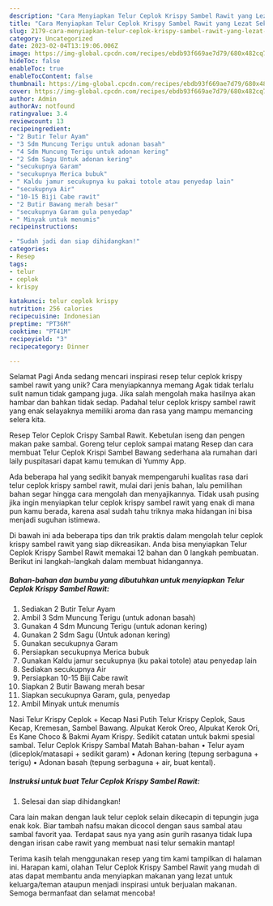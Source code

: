 ```yaml
---
description: "Cara Menyiapkan Telur Ceplok Krispy Sambel Rawit yang Lezat Sekali, Mengugah Selera"
title: "Cara Menyiapkan Telur Ceplok Krispy Sambel Rawit yang Lezat Sekali, Mengugah Selera"
slug: 2179-cara-menyiapkan-telur-ceplok-krispy-sambel-rawit-yang-lezat-sekali-mengugah-selera
category: Uncategorized
date: 2023-02-04T13:19:06.006Z
image: https://img-global.cpcdn.com/recipes/ebdb93f669ae7d79/680x482cq70/telur-ceplok-krispy-sambel-rawit-foto-resep-utama.jpg
hideToc: false
enableToc: true
enableTocContent: false
thumbnail: https://img-global.cpcdn.com/recipes/ebdb93f669ae7d79/680x482cq70/telur-ceplok-krispy-sambel-rawit-foto-resep-utama.jpg
cover: https://img-global.cpcdn.com/recipes/ebdb93f669ae7d79/680x482cq70/telur-ceplok-krispy-sambel-rawit-foto-resep-utama.jpg
author: Admin
authorAv: notfound
ratingvalue: 3.4
reviewcount: 13
recipeingredient:
- "2 Butir Telur Ayam"
- "3 Sdm Muncung Terigu untuk adonan basah"
- "4 Sdm Muncung Terigu untuk adonan kering"
- "2 Sdm Sagu Untuk adonan kering"
- "secukupnya Garam"
- "secukupnya Merica bubuk"
- " Kaldu jamur secukupnya ku pakai totole atau penyedap lain"
- "secukupnya Air"
- "10-15 Biji Cabe rawit"
- "2 Butir Bawang merah besar"
- "secukupnya Garam gula penyedap"
- " Minyak untuk menumis"
recipeinstructions:

- "Sudah jadi dan siap dihidangkan!"
categories:
- Resep
tags:
- telur
- ceplok
- krispy

katakunci: telur ceplok krispy 
nutrition: 256 calories
recipecuisine: Indonesian
preptime: "PT36M"
cooktime: "PT41M"
recipeyield: "3"
recipecategory: Dinner

---
```



Selamat Pagi Anda sedang mencari inspirasi resep telur ceplok krispy sambel rawit yang unik? Cara menyiapkannya memang Agak tidak terlalu sulit namun tidak gampang juga. Jika salah mengolah maka hasilnya akan hambar dan bahkan tidak sedap. Padahal telur ceplok krispy sambel rawit yang enak selayaknya memiliki aroma dan rasa yang mampu memancing selera kita.


Resep Telor Ceplok Crispy Sambal Rawit. Kebetulan iseng dan pengen makan pake sambal. Goreng telur ceplok sampai matang Resep dan cara membuat Telur Ceplok Krispi Sambel Bawang sederhana ala rumahan dari laily puspitasari dapat kamu temukan di Yummy App.

Ada beberapa hal yang sedikit banyak mempengaruhi kualitas rasa dari telur ceplok krispy sambel rawit, mulai dari jenis bahan, lalu pemilihan bahan segar hingga cara mengolah dan menyajikannya. Tidak usah pusing jika ingin menyiapkan telur ceplok krispy sambel rawit yang enak di mana pun kamu berada, karena asal sudah tahu triknya maka hidangan ini bisa menjadi suguhan istimewa.


Di bawah ini ada beberapa tips dan trik praktis dalam mengolah telur ceplok krispy sambel rawit yang siap dikreasikan. Anda bisa menyiapkan Telur Ceplok Krispy Sambel Rawit memakai 12 bahan dan 0 langkah pembuatan. Berikut ini langkah-langkah dalam membuat hidangannya.

<!--inarticleads1-->

##### Bahan-bahan dan bumbu yang dibutuhkan untuk menyiapkan Telur Ceplok Krispy Sambel Rawit:

1. Sediakan 2 Butir Telur Ayam
1. Ambil 3 Sdm Muncung Terigu (untuk adonan basah)
1. Gunakan 4 Sdm Muncung Terigu (untuk adonan kering)
1. Gunakan 2 Sdm Sagu (Untuk adonan kering)
1. Gunakan secukupnya Garam
1. Persiapkan secukupnya Merica bubuk
1. Gunakan  Kaldu jamur secukupnya (ku pakai totole) atau penyedap lain
1. Sediakan secukupnya Air
1. Persiapkan 10-15 Biji Cabe rawit
1. Siapkan 2 Butir Bawang merah besar
1. Siapkan secukupnya Garam, gula, penyedap
1. Ambil  Minyak untuk menumis


Nasi Telur Krispy Ceplok + Kecap Nasi Putih Telur Krispy Ceplok, Saus Kecap, Kremesan, Sambel Bawang. Alpukat Kerok Oreo, Alpukat Kerok Ori, Es Kane Choco &amp; Bakmi Ayam Krispy. Sedikit catatan untuk bakmi spesial sambal. Telur Ceplok Krispy Sambal Matah Bahan-bahan • Telur ayam (diceplok/matasapi + sedikit garam) • Adonan kering (tepung serbaguna + terigu) • Adonan basah (tepung serbaguna + air, buat kental). 

<!--inarticleads2-->

##### Instruksi untuk buat Telur Ceplok Krispy Sambel Rawit:


1. Selesai dan siap dihidangkan!

Cara lain makan dengan lauk telur ceplok selain dikecapin di tepungin juga enak kok. Biar tambah nafsu makan dicocol dengan saus sambal atau sambal favorit yaa. Terdapat saus nya yang asin gurih rasanya tidak lupa dengan irisan cabe rawit yang membuat nasi telur semakin mantap! 

Terima kasih telah menggunakan resep yang tim kami tampilkan di halaman ini. Harapan kami, olahan Telur Ceplok Krispy Sambel Rawit yang mudah di atas dapat membantu anda menyiapkan makanan yang lezat untuk keluarga/teman ataupun menjadi inspirasi untuk berjualan makanan. Semoga bermanfaat dan selamat mencoba!
